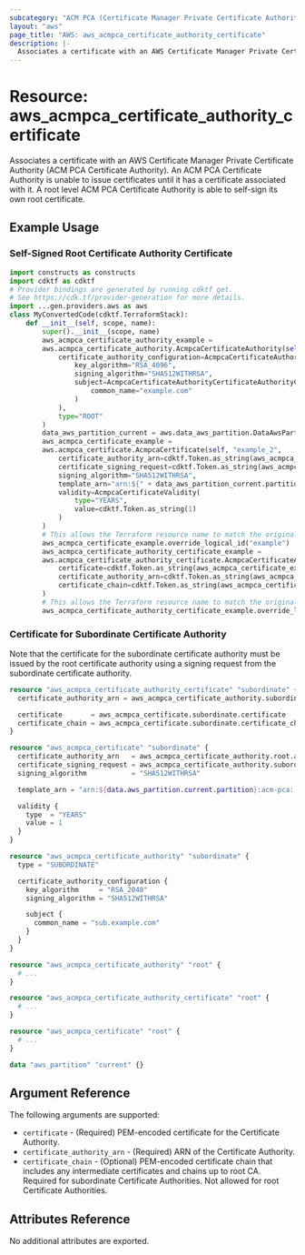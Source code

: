 ```yaml
---
subcategory: "ACM PCA (Certificate Manager Private Certificate Authority)"
layout: "aws"
page_title: "AWS: aws_acmpca_certificate_authority_certificate"
description: |-
  Associates a certificate with an AWS Certificate Manager Private Certificate Authority
---
```


# Resource: aws_acmpca_certificate_authority_certificate

Associates a certificate with an AWS Certificate Manager Private Certificate Authority (ACM PCA Certificate Authority). An ACM PCA Certificate Authority is unable to issue certificates until it has a certificate associated with it. A root level ACM PCA Certificate Authority is able to self-sign its own root certificate.

## Example Usage

### Self-Signed Root Certificate Authority Certificate

```python
import constructs as constructs
import cdktf as cdktf
# Provider bindings are generated by running cdktf get.
# See https://cdk.tf/provider-generation for more details.
import ...gen.providers.aws as aws
class MyConvertedCode(cdktf.TerraformStack):
    def __init__(self, scope, name):
        super().__init__(scope, name)
        aws_acmpca_certificate_authority_example =
        aws.acmpca_certificate_authority.AcmpcaCertificateAuthority(self, "example",
            certificate_authority_configuration=AcmpcaCertificateAuthorityCertificateAuthorityConfiguration(
                key_algorithm="RSA_4096",
                signing_algorithm="SHA512WITHRSA",
                subject=AcmpcaCertificateAuthorityCertificateAuthorityConfigurationSubject(
                    common_name="example.com"
                )
            ),
            type="ROOT"
        )
        data_aws_partition_current = aws.data_aws_partition.DataAwsPartition(self, "current")
        aws_acmpca_certificate_example =
        aws.acmpca_certificate.AcmpcaCertificate(self, "example_2",
            certificate_authority_arn=cdktf.Token.as_string(aws_acmpca_certificate_authority_example.arn),
            certificate_signing_request=cdktf.Token.as_string(aws_acmpca_certificate_authority_example.certificate_signing_request),
            signing_algorithm="SHA512WITHRSA",
            template_arn="arn:${" + data_aws_partition_current.partition + "}:acm-pca:::template/RootCACertificate/V1",
            validity=AcmpcaCertificateValidity(
                type="YEARS",
                value=cdktf.Token.as_string(1)
            )
        )
        # This allows the Terraform resource name to match the original name. You can remove the call if you don't need them to match.
        aws_acmpca_certificate_example.override_logical_id("example")
        aws_acmpca_certificate_authority_certificate_example =
        aws.acmpca_certificate_authority_certificate.AcmpcaCertificateAuthorityCertificate(self, "example_3",
            certificate=cdktf.Token.as_string(aws_acmpca_certificate_example.certificate),
            certificate_authority_arn=cdktf.Token.as_string(aws_acmpca_certificate_authority_example.arn),
            certificate_chain=cdktf.Token.as_string(aws_acmpca_certificate_example.certificate_chain)
        )
        # This allows the Terraform resource name to match the original name. You can remove the call if you don't need them to match.
        aws_acmpca_certificate_authority_certificate_example.override_logical_id("example")
```

### Certificate for Subordinate Certificate Authority

Note that the certificate for the subordinate certificate authority must be issued by the root certificate authority using a signing request from the subordinate certificate authority.

```terraform
resource "aws_acmpca_certificate_authority_certificate" "subordinate" {
  certificate_authority_arn = aws_acmpca_certificate_authority.subordinate.arn

  certificate       = aws_acmpca_certificate.subordinate.certificate
  certificate_chain = aws_acmpca_certificate.subordinate.certificate_chain
}

resource "aws_acmpca_certificate" "subordinate" {
  certificate_authority_arn   = aws_acmpca_certificate_authority.root.arn
  certificate_signing_request = aws_acmpca_certificate_authority.subordinate.certificate_signing_request
  signing_algorithm           = "SHA512WITHRSA"

  template_arn = "arn:${data.aws_partition.current.partition}:acm-pca:::template/SubordinateCACertificate_PathLen0/V1"

  validity {
    type  = "YEARS"
    value = 1
  }
}

resource "aws_acmpca_certificate_authority" "subordinate" {
  type = "SUBORDINATE"

  certificate_authority_configuration {
    key_algorithm     = "RSA_2048"
    signing_algorithm = "SHA512WITHRSA"

    subject {
      common_name = "sub.example.com"
    }
  }
}

resource "aws_acmpca_certificate_authority" "root" {
  # ...
}

resource "aws_acmpca_certificate_authority_certificate" "root" {
  # ...
}

resource "aws_acmpca_certificate" "root" {
  # ...
}

data "aws_partition" "current" {}
```

## Argument Reference

The following arguments are supported:

* `certificate` - (Required) PEM-encoded certificate for the Certificate Authority.
* `certificate_authority_arn` - (Required) ARN of the Certificate Authority.
* `certificate_chain` - (Optional) PEM-encoded certificate chain that includes any intermediate certificates and chains up to root CA. Required for subordinate Certificate Authorities. Not allowed for root Certificate Authorities.

## Attributes Reference

No additional attributes are exported.

<!-- cache-key: cdktf-0.17.0-pre.15 input-792ce47e5b79def0a08daa87a5cf424dcd2e6d5692877c2f4ae085aa34101f8a -->